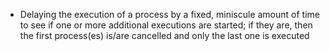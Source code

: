 - Delaying the execution of a process by a fixed, miniscule amount of time to see if one or more additional executions are started; if they are, then the first process(es) is/are cancelled and only the last one is executed